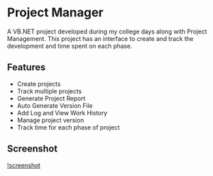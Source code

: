 # Project Manager
A VB.NET project developed during my college days along with Project Management.
This project has an interface to create and track the development and time spent on each phase.

## Features
- Create projects
- Track multiple projects
- Generate Project Report
- Auto Generate Version File
- Add Log and View Work History
- Manage project version
- Track time for each phase of project

## Screenshot
[!screenshot](/assets/screenshots/v1_screenshot.jpg)